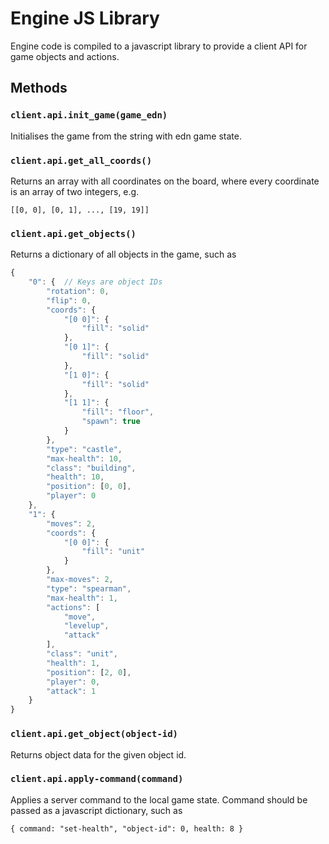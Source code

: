 # Engine JS Library

Engine code is compiled to a javascript library to provide a client API for game objects and actions.

## Methods

### `client.api.init_game(game_edn)`

Initialises the game from the string with edn game state.

### `client.api.get_all_coords()`

Returns an array with all coordinates on the board, where every coordinate is an array of two integers, e.g.

`[[0, 0], [0, 1], ..., [19, 19]]`

### `client.api.get_objects()`

Returns a dictionary of all objects in the game, such as

```js
{
    "0": {  // Keys are object IDs
        "rotation": 0,
        "flip": 0,
        "coords": {
            "[0 0]": {
                "fill": "solid"
            },
            "[0 1]": {
                "fill": "solid"
            },
            "[1 0]": {
                "fill": "solid"
            },
            "[1 1]": {
                "fill": "floor",
                "spawn": true
            }
        },
        "type": "castle",
        "max-health": 10,
        "class": "building",
        "health": 10,
        "position": [0, 0],
        "player": 0
    },
    "1": {
        "moves": 2,
        "coords": {
            "[0 0]": {
                "fill": "unit"
            }
        },
        "max-moves": 2,
        "type": "spearman",
        "max-health": 1,
        "actions": [
            "move",
            "levelup",
            "attack"
        ],
        "class": "unit",
        "health": 1,
        "position": [2, 0],
        "player": 0,
        "attack": 1
    }
}
```

### `client.api.get_object(object-id)`

Returns object data for the given object id.


### `client.api.apply-command(command)`

Applies a server command to the local game state. Command should be passed as a javascript dictionary, such as

`{ command: "set-health", "object-id": 0, health: 8 }`
